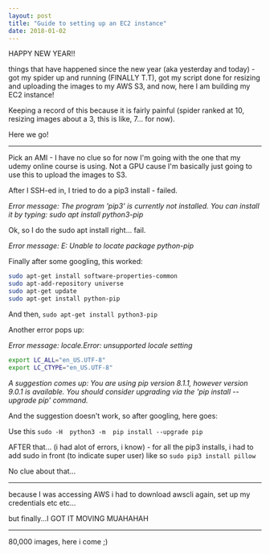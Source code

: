 ```yaml
---
layout: post
title: "Guide to setting up an EC2 instance"
date: 2018-01-02
---
```


HAPPY NEW YEAR!!

things that have happened since the new year (aka yesterday and today) - got my spider up and running (FINALLY T.T), got my script done for resizing and uploading the images to my AWS S3, and now, here I am building my EC2 instance!

Keeping a record of this because it is fairly painful (spider ranked at 10, resizing images about a 3, this is like, 7... for now).

Here we go!

---

Pick an AMI - I have no clue so for now I'm going with the one that my udemy online course is using. Not a GPU cause I'm basically just going to use this to upload the images to S3.

After I SSH-ed in, I tried to do a pip3 install - failed.

_Error message: 
The program 'pip3' is currently not installed. You can install it by typing:
sudo apt install python3-pip_

Ok, so I do the sudo apt install right...
fail.

_Error message:
E: Unable to locate package python-pip_

Finally after some googling, this worked:

```bash
sudo apt-get install software-properties-common
sudo apt-add-repository universe
sudo apt-get update
sudo apt-get install python-pip
```

And then, `sudo apt-get install python3-pip`

Another error pops up:

_Error message:
locale.Error: unsupported locale setting_

```bash
export LC_ALL="en_US.UTF-8"
export LC_CTYPE="en_US.UTF-8"
```

_A suggestion comes up:
You are using pip version 8.1.1, however version 9.0.1 is available.
You should consider upgrading via the 'pip install --upgrade pip' command._

And the suggestion doesn't work, so after googling, here goes:

Use this `sudo -H  python3 -m  pip install --upgrade pip`

AFTER that... (i had alot of errors, i know) - for all the pip3 installs, i had to add sudo in front (to indicate super user) like so `sudo pip3 install pillow`

No clue about that...

---

because I was accessing AWS i had to download awscli again, set up my credentials etc etc...

but finally...I GOT IT MOVING MUAHAHAH

---

80,000 images, here i come ;)